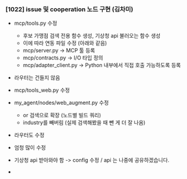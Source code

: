 ### [1022] issue 및 cooperation 노드 구현 (김차미) 


- mcp/tools.py 수정
    - 후보 가맹점 검색 전용 함수 생성, 기상청 api 불러오는 함수 생성
    - 이에 따라 연동 파일 수정 (아래와 같음)
    - mcp/server.py → MCP 툴 등록
    - mcp/contracts.py → I/O 타입 정의
    - mcp/adapter_client.py → Python 내부에서 직접 호출 가능하도록 등록
- 라우터는 건들지 않음

- mcp/tools_web.py 수정
- my_agent/nodes/web_augment.py 수정
    - or 검색으로 확장 (노드별 빌드 쿼리)
    - industry를 빼버림 (실제 검색해봤을 때 뺀 게 더 잘 나옴)
- 라우터도 수정
- 엄청 많이 수정

- 기상청 api 받아와야 함 -> config 수정 / api 는 나중에 공유하겠습니다. 
- 